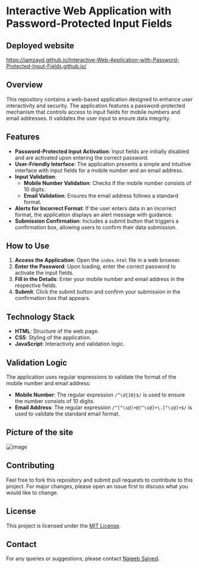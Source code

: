 # Interactive Web Application with Password-Protected Input Fields

## Deployed website

https://iamzayd.github.io/Interactive-Web-Application-with-Password-Protected-Input-Fields.github.io/

## Overview
This repository contains a web-based application designed to enhance user interactivity and security. The application features a password-protected mechanism that controls access to input fields for mobile numbers and email addresses. It validates the user input to ensure data integrity.

## Features
- **Password-Protected Input Activation**: Input fields are initially disabled and are activated upon entering the correct password.
- **User-Friendly Interface**: The application presents a simple and intuitive interface with input fields for a mobile number and an email address.
- **Input Validation**:
  - **Mobile Number Validation**: Checks if the mobile number consists of 10 digits.
  - **Email Validation**: Ensures the email address follows a standard format.
- **Alerts for Incorrect Format**: If the user enters data in an incorrect format, the application displays an alert message with guidance.
- **Submission Confirmation**: Includes a submit button that triggers a confirmation box, allowing users to confirm their data submission.

## How to Use
1. **Access the Application**: Open the `index.html` file in a web browser.
2. **Enter the Password**: Upon loading, enter the correct password to activate the input fields.
3. **Fill in the Details**: Enter your mobile number and email address in the respective fields.
4. **Submit**: Click the submit button and confirm your submission in the confirmation box that appears.

## Technology Stack
- **HTML**: Structure of the web page.
- **CSS**: Styling of the application.
- **JavaScript**: Interactivity and validation logic.

## Validation Logic
The application uses regular expressions to validate the format of the mobile number and email address:
- **Mobile Number**: The regular expression `/^\d{10}$/` is used to ensure the number consists of 10 digits.
- **Email Address**: The regular expression `/^[^\s@]+@[^\s@]+\.[^\s@]+$/` is used to validate the standard email format.

## Picture of the site

![image](https://github.com/iamzayd/Interactive-Web-Application-with-Password-Protected-Input-Fields.github.io/assets/91972048/7c71b8c7-b1b1-4a66-8442-34e71b1ef9ec)

## Contributing
Feel free to fork this repository and submit pull requests to contribute to this project. For major changes, please open an issue first to discuss what you would like to change.

## License
This project is licensed under the [MIT License](LICENSE).

## Contact
For any queries or suggestions, please contact [Najeeb Saiyed](officialnajeebsaiyed@gmail.com).
